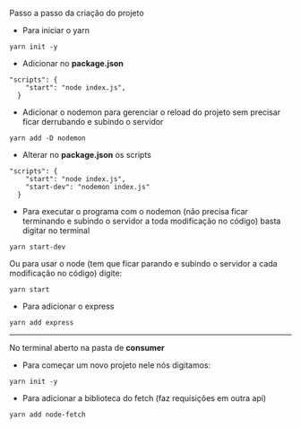 Passo a passo da criação do projeto

- Para iniciar o yarn
```
yarn init -y
```

- Adicionar no **package.json**
```
"scripts": {
    "start": "node index.js",
  }
```

- Adicionar o nodemon para gerenciar o reload do projeto sem precisar ficar derrubando e subindo o servidor
```
yarn add -D nodemon
```

- Alterar no **package.json** os scripts
```
"scripts": {
    "start": "node index.js",
    "start-dev": "nodemon index.js"
  }
```

- Para executar o programa com o nodemon (não precisa ficar terminando e subindo o servidor a toda modificação no código) basta digitar no terminal
```
yarn start-dev
```
Ou para usar o node (tem que ficar parando e subindo o servidor a cada modificação no código) digite:
```
yarn start
```

- Para adicionar o express
```
yarn add express
```

---- 

No terminal aberto na pasta de **consumer**

- Para começar um novo projeto nele nós digitamos:
```
yarn init -y
```

- Para adicionar a biblioteca do fetch (faz requisições em outra api)
```
yarn add node-fetch
```